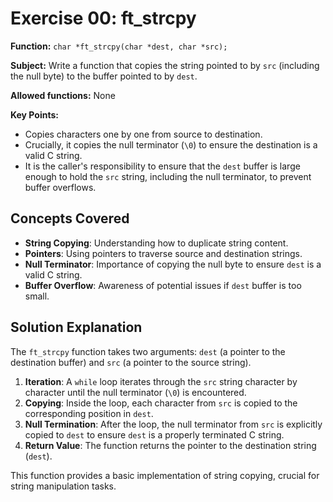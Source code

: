 # Exercise 00: ft_strcpy

**Function:** `char *ft_strcpy(char *dest, char *src);`

**Subject:** Write a function that copies the string pointed to by `src` (including the null byte) to the buffer pointed to by `dest`.

**Allowed functions:** None

**Key Points:**
-   Copies characters one by one from source to destination.
-   Crucially, it copies the null terminator (`\0`) to ensure the destination is a valid C string.
-   It is the caller's responsibility to ensure that the `dest` buffer is large enough to hold the `src` string, including the null terminator, to prevent buffer overflows.

## Concepts Covered

-   **String Copying**: Understanding how to duplicate string content.
-   **Pointers**: Using pointers to traverse source and destination strings.
-   **Null Terminator**: Importance of copying the null byte to ensure `dest` is a valid C string.
-   **Buffer Overflow**: Awareness of potential issues if `dest` buffer is too small.

## Solution Explanation

The `ft_strcpy` function takes two arguments: `dest` (a pointer to the destination buffer) and `src` (a pointer to the source string).

1.  **Iteration**: A `while` loop iterates through the `src` string character by character until the null terminator (`\0`) is encountered.
2.  **Copying**: Inside the loop, each character from `src` is copied to the corresponding position in `dest`.
3.  **Null Termination**: After the loop, the null terminator from `src` is explicitly copied to `dest` to ensure `dest` is a properly terminated C string.
4.  **Return Value**: The function returns the pointer to the destination string (`dest`).

This function provides a basic implementation of string copying, crucial for string manipulation tasks.